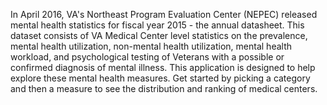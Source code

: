 In April 2016, VA's Northeast Program Evaluation Center (NEPEC) released mental health statistics for fiscal year 2015 - the annual datasheet. This dataset consists of VA Medical Center level statistics on the prevalence, mental health utilization, non-mental health utilization, mental health workload, and psychological testing of Veterans with a possible or confirmed diagnosis of mental illness. This application is designed to help explore these mental health measures. Get started by picking a category and then a measure to see the distribution and ranking of medical centers.

